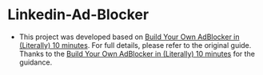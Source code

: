 # Linkedin-Ad-Blocker

- This project was developed based on [Build Your Own AdBlocker in (Literally) 10 minutes](https://levelup.gitconnected.com/building-your-own-adblocker-in-literally-10-minutes-1eec093b04cd). For full details, please refer to the original guide. Thanks to the [Build Your Own AdBlocker in (Literally) 10 minutes](https://levelup.gitconnected.com/building-your-own-adblocker-in-literally-10-minutes-1eec093b04cd) for the guidance.
